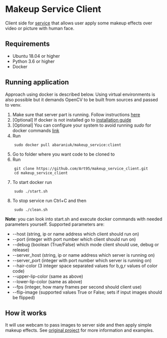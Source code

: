 # Makeup Service Client
Client side for [service](https://github.com/Art95/makeup_service/) that allows user apply some makeup effects over video or picture with human face.

## Requirements
* Ubuntu 18.04 or higher
* Python 3.6 or higher
* Docker

## Running application
Approach using docker is described below. Using virtual environments is also possible
but it demands OpenCV to be built from sources and passed to venv. 

1. Make sure that server part is running. Follow instructions [here](https://github.com/Art95/makeup_service/)
2. [Optional] If docker is not installed go to [installation guide](https://docs.docker.com/engine/install/ubuntu/)
3. [Optional] You can configure your system to avoid running *sudo* for docker commands [link](https://docs.docker.com/engine/install/linux-postinstall/)
4. Run
```
    sudo docker pull abaraniuk/makeup_service:client
```
5. Go to folder where you want code to be cloned to
6. Run 
```
    git clone https://github.com/Art95/makeup_service_client.git
    cd makeup_service_client
```
7. To start docker run
```
    sudo ./start.sh
```
8. To stop service run Ctrl+C and then
```
    sudo ./clean.sh
```

__Note__: you can look into start.sh and execute docker commands with needed parameters yourself.
Supported parameters are:
* --host (string, ip or name address which client should run on)
* --port (integer with port number which client should run on)
* --debug (boolean (True/False) which mode client should use, debug or release)
* --server_host (string, ip or name address which server is running on)
* --server_port (integer with port number which server is running on)
* --hair-color (3 integer space separated values for b,g,r values of color code)
* --upper-lip-color (same as above)
* --lower-lip-color (same as above)
* --fps (integer, how many frames per second should client use)
* --flip-image (supported values True or False; sets if input images should be flipped)

## How it works
It will use webcam to pass images to server side and then apply simple makeup effects.
See [original project](https://github.com/zllrunning/face-makeup.PyTorch) for more information and examples.